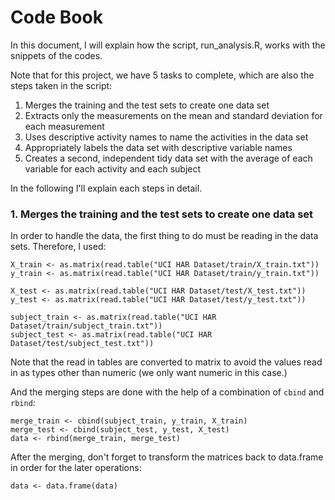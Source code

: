# Code Book
In this document, I will explain how the script, run_analysis.R, works with the snippets of the codes.

Note that for this project, we have 5 tasks to complete, which are also the steps taken in the script:

1. Merges the training and the test sets to create one data set
2. Extracts only the measurements on the mean and standard deviation for each measurement
3. Uses descriptive activity names to name the activities in the data set
4. Appropriately labels the data set with descriptive variable names
5. Creates a second, independent tidy data set with the average of each variable for each activity and each subject

In the following I'll explain each steps in detail.

### 1. Merges the training and the test sets to create one data set
In order to handle the data, the first thing to do must be reading in the data sets. Therefore, I used:

```
X_train <- as.matrix(read.table("UCI HAR Dataset/train/X_train.txt"))
y_train <- as.matrix(read.table("UCI HAR Dataset/train/y_train.txt"))

X_test <- as.matrix(read.table("UCI HAR Dataset/test/X_test.txt"))
y_test <- as.matrix(read.table("UCI HAR Dataset/test/y_test.txt"))

subject_train <- as.matrix(read.table("UCI HAR Dataset/train/subject_train.txt"))
subject_test <- as.matrix(read.table("UCI HAR Dataset/test/subject_test.txt"))
```
Note that the read in tables are converted to matrix to avoid the values read in as types other than numeric (we only want numeric in this case.)

And the merging steps are done with the help of a combination of `cbind` and `rbind`:

```
merge_train <- cbind(subject_train, y_train, X_train)
merge_test <- cbind(subject_test, y_test, X_test)
data <- rbind(merge_train, merge_test)
```

After the merging, don't forget to transform the matrices back to data.frame in order for the later operations:

```
data <- data.frame(data)
```